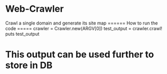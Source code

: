 # Web-Crawler
Crawl a single domain and generate its site map
====== How to run the code =====
crawler = Crawler.new(ARGV[0])
test_output = crawler.crawl!
puts test_output

# This output can be used further to store in DB